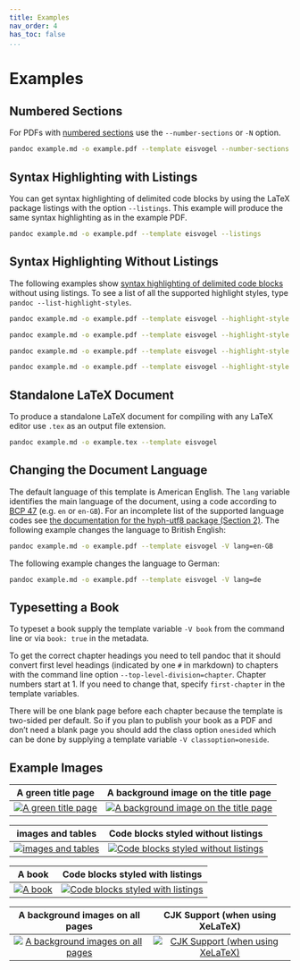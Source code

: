 ```yaml
---
title: Examples
nav_order: 4
has_toc: false
...
```


# Examples

## Numbered Sections

For PDFs with [numbered sections](http://pandoc.org/MANUAL.html#options-affecting-specific-writers) use the `--number-sections` or `-N` option.

``` bash
pandoc example.md -o example.pdf --template eisvogel --number-sections
```

## Syntax Highlighting with Listings

You can get syntax highlighting of delimited code blocks by using the LaTeX package listings with the option `--listings`. This example will produce the same syntax highlighting as in the example PDF.

``` bash
pandoc example.md -o example.pdf --template eisvogel --listings
```

## Syntax Highlighting Without Listings

The following examples show [syntax highlighting of delimited code blocks](http://pandoc.org/MANUAL.html#syntax-highlighting) without using listings. To see a list of all the supported highlight styles, type `pandoc --list-highlight-styles`.

``` bash
pandoc example.md -o example.pdf --template eisvogel --highlight-style pygments
```

``` bash
pandoc example.md -o example.pdf --template eisvogel --highlight-style kate
```

``` bash
pandoc example.md -o example.pdf --template eisvogel --highlight-style espresso
```

``` bash
pandoc example.md -o example.pdf --template eisvogel --highlight-style tango
```

## Standalone LaTeX Document

To produce a standalone LaTeX document for compiling with any LaTeX editor use `.tex` as an output file extension.

``` bash
pandoc example.md -o example.tex --template eisvogel
```

## Changing the Document Language

The default language of this template is American English. The `lang` variable identifies the main language of the document, using a code according to [BCP 47](https://tools.ietf.org/html/bcp47) (e.g. `en` or `en-GB`). For an incomplete list of the supported language codes see [the documentation for the hyph-utf8 package (Section 2)](http://mirrors.ctan.org/language/hyph-utf8/doc/generic/hyph-utf8/hyph-utf8.pdf). The following example changes the language to British English:

``` bash
pandoc example.md -o example.pdf --template eisvogel -V lang=en-GB
```

The following example changes the language to German:

``` bash
pandoc example.md -o example.pdf --template eisvogel -V lang=de
```

## Typesetting a Book

To typeset a book supply the template variable `-V book` from the command line or via `book: true` in the metadata.

To get the correct chapter headings you need to tell pandoc that it should convert first level headings (indicated by one `#` in markdown) to chapters with the command line option `--top-level-division=chapter`. Chapter numbers start at 1. If you need to change that, specify `first-chapter` in the template variables.

There will be one blank page before each chapter because the template is two-sided per default. So if you plan to publish your book as a PDF and don’t need a blank page you should add the class option `onesided` which can be done by supplying a template variable `-V classoption=oneside`.

## Example Images

| A green title page | A background image on the title page |
| :----------------: | :----------------: |
| [![A green title page](../examples/green-titlepage/green-titlepage.png)](../examples/green-titlepage/green-titlepage.pdf) | [![A background image on the title page](../examples/titlepage-background/titlepage-background.png)](../examples/titlepage-background/titlepage-background.pdf) |

| images and tables | Code blocks styled without listings |
| :---------------: | :---------------: |
| [![images and tables](../examples/images-and-tables/images-and-tables.png)](../examples/images-and-tables/images-and-tables.pdf) | [![Code blocks styled without listings](../examples/without-listings/without-listings.png)](../examples/without-listings/without-listings.pdf) |

| A book | Code blocks styled with listings |
| :----: | :----: |
| [![A book](../examples/book/book.png)](../examples/book/book.pdf) | [![Code blocks styled with listings](../examples/listings/listings.png)](../examples/listings/listings.pdf) |

| A background images on all pages | CJK Support (when using XeLaTeX) |
| :----: | :----: |
| [![A background images on all pages](../examples/page-background/page-background.png)](../examples/page-background/page-background.pdf) | [![CJK Support (when using XeLaTeX)](../examples/japanese/japanese.png)](../examples/japanese/japanese.pdf) |